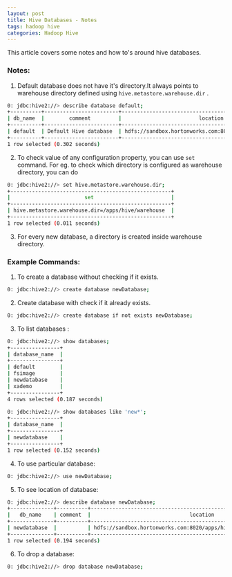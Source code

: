 ```yaml
---
layout: post
title: Hive Databases - Notes
tags: hadoop hive
categories: Hadoop Hive
---
```

<div class="toc"></div>

This article covers some notes and how to's around hive databases.

### Notes:
1) Default database does not have it's directory.It always points to warehouse directory defined using `hive.metastore.warehouse.dir` .

```bash
0: jdbc:hive2://> describe database default;
+----------+------------------------+----------------------------------------------------------+-------------+-------------+-------------+
| db_name  |        comment         |                         location                         | owner_name  | owner_type  | parameters  |
+----------+------------------------+----------------------------------------------------------+-------------+-------------+-------------+
| default  | Default Hive database  | hdfs://sandbox.hortonworks.com:8020/apps/hive/warehouse  | public      | ROLE        |             |
+----------+------------------------+----------------------------------------------------------+-------------+-------------+-------------+
1 row selected (0.302 seconds)
```

2) To check value of any configuration property, you can use `set` command. For eg. to check which directory is configured as warehouse directory, you can do

```bash
0: jdbc:hive2://> set hive.metastore.warehouse.dir;
+----------------------------------------------------+
|                        set                         |
+----------------------------------------------------+
| hive.metastore.warehouse.dir=/apps/hive/warehouse  |
+----------------------------------------------------+
1 row selected (0.011 seconds)
```

3) For every new database, a directory is created inside warehouse directory.

### Example Commands:

1) To create a database without checking if it exists.

```bash
0: jdbc:hive2://> create database newDatabase;
```

2) Create database with check if it already exists.

```bash
0: jdbc:hive2://> create database if not exists newDatabase;
```

3) To list databases :

```bash
0: jdbc:hive2://> show databases;
+----------------+
| database_name  |
+----------------+
| default        |
| fsimage        |
| newdatabase    |
| xademo         |
+----------------+
4 rows selected (0.187 seconds)
```

```bash
0: jdbc:hive2://> show databases like 'new*';
+----------------+
| database_name  |
+----------------+
| newdatabase    |
+----------------+
1 row selected (0.152 seconds)
```

4) To use particular database:

```bash
0: jdbc:hive2://> use newDatabase;
```

5) To see location of database:

```bash
0: jdbc:hive2://> describe database newDatabase;
+--------------+----------+-------------------------------------------------------------------------+-------------+-------------+-------------+
|   db_name    | comment  |                                location                                 | owner_name  | owner_type  | parameters  |
+--------------+----------+-------------------------------------------------------------------------+-------------+-------------+-------------+
| newdatabase  |          | hdfs://sandbox.hortonworks.com:8020/apps/hive/warehouse/newdatabase.db  | anonymous   | USER        |             |
+--------------+----------+-------------------------------------------------------------------------+-------------+-------------+-------------+
1 row selected (0.194 seconds)
```

6) To drop a database:

```bash
0: jdbc:hive2://> drop database newDatabase;
```
